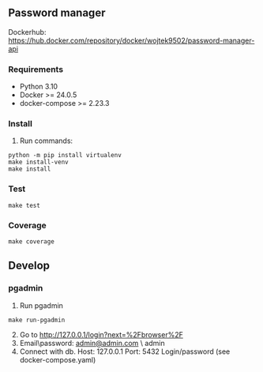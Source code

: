 ## Password manager
Dockerhub: https://hub.docker.com/repository/docker/wojtek9502/password-manager-api


### Requirements
- Python 3.10
- Docker >=  24.0.5
- docker-compose >= 2.23.3

### Install
1) Run commands:
```shell
python -m pip install virtualenv
make install-venv
make install
```

### Test
```shell
make test
```

### Coverage
```shell
make coverage
```

## Develop
### pgadmin
1) Run pgadmin
```shell
make run-pgadmin
```
2) Go to http://127.0.0.1/login?next=%2Fbrowser%2F
3) Email\password: admin@admin.com \ admin
4) Connect with db. Host: 127.0.0.1 Port: 5432 Login/password (see docker-compose.yaml)
